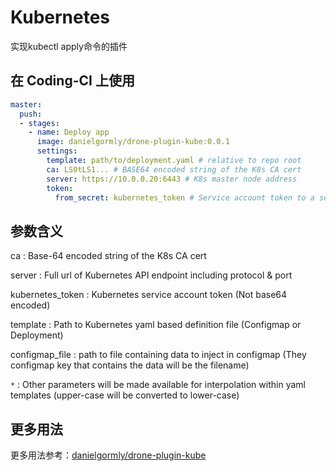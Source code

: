 # Kubernetes

实现kubectl apply命令的插件

## 在 Coding-CI 上使用

```yml
master:
  push:
  - stages:
    - name: Deploy app
      image: danielgormly/drone-plugin-kube:0.0.1
      settings:
        template: path/to/deployment.yaml # relative to repo root
        ca: LS0tLS1... # BASE64 encoded string of the K8s CA cert
        server: https://10.0.0.20:6443 # K8s master node address
        token:
          from_secret: kubernetes_token # Service account token to a service account that can manage deployments
```

## 参数含义

ca
: Base-64 encoded string of the K8s CA cert

server
: Full url of Kubernetes API endpoint including protocol & port

kubernetes_token
: Kubernetes service account token (Not base64 encoded)

template
: Path to Kubernetes yaml based definition file (Configmap or Deployment)

configmap_file
: path to file containing data to inject in configmap (They configmap key that contains the data will be the filename)

`*`
: Other parameters will be made available for interpolation within yaml templates (upper-case will be converted to lower-case)

## 更多用法

更多用法参考：[danielgormly/drone-plugin-kube](https://github.com/danielgormly/drone-plugin-kube)
